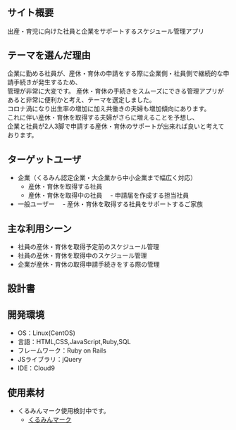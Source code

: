 # <Z to A>

## サイト概要
出産・育児に向けた社員と企業をサポートするスケジュール管理アプリ

## テーマを選んだ理由
企業に勤める社員が、産休・育休の申請をする際に企業側・社員側で継続的な申請手続きが発生するため、<br>
管理が非常に大変です。
産休・育休の手続きをスムーズにできる管理アプリがあると非常に便利かと考え、テーマを選定しました。<br>
コロナ渦になり出生率の増加に加え共働きの夫婦も増加傾向にあります。<br>
これに伴い産休・育休を取得する夫婦がさらに増えることを予想し、<br>
企業と社員が2人3脚で申請する産休・育休のサポートが出来れば良いと考えております。

## ターゲットユーザ
- 企業（くるみん認定企業・大企業から中小企業まで幅広く対応）
  - 産休・育休を取得する社員
  - 産休・育休を取得中の社員
　- 申請届を作成する担当社員
- 一般ユーザー
　- 産休・育休を取得する社員をサポートするご家族

## 主な利用シーン
- 社員の産休・育休を取得予定前のスケジュール管理
- 社員の産休・育休を取得中のスケジュール管理
- 企業が産休・育休の取得申請手続きをする際の管理


## 設計書


## 開発環境
- OS：Linux(CentOS)
- 言語：HTML,CSS,JavaScript,Ruby,SQL
- フレームワーク：Ruby on Rails
- JSライブラリ：jQuery
- IDE：Cloud9

## 使用素材
- くるみんマーク使用検討中です。
  - [くるみんマーク](https://www.mhlw.go.jp/stf/seisakunitsuite/bunya/kodomo/shokuba_kosodate/kurumin/index.html)
